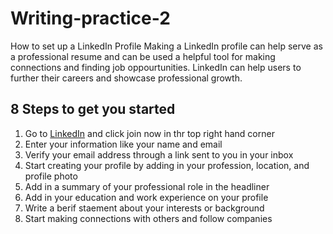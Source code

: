 # Writing-practice-2
How to set up a LinkedIn Profile
Making a LinkedIn profile can help serve as a professional resume and can be used a
helpful tool for making connections and finding job oppourtunities. LinkedIn can help
users to further their careers and showcase professional growth.
## 8 Steps to get you started
1. Go to [LinkedIn](https://www.linkedin.com) and click join now in thr top right hand corner
2. Enter your information like your name and email
3. Verify your email address through a link sent to you in your inbox
4. Start creating your profile by adding in your profession, location, and profile photo
5. Add in a summary of your professional role in the headliner
6. Add in your education and work experience on your profile
7. Write a berif staement about your interests or background
8. Start making connections with others and follow companies
